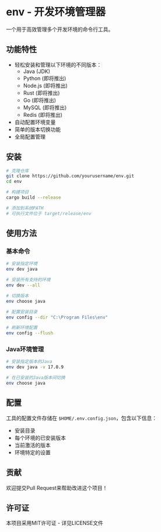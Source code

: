 # env - 开发环境管理器

一个用于高效管理多个开发环境的命令行工具。

## 功能特性

- 轻松安装和管理以下环境的不同版本：
  - Java (JDK)
  - Python (即将推出)
  - Node.js (即将推出)
  - Rust (即将推出)
  - Go (即将推出)
  - MySQL (即将推出)
  - Redis (即将推出)
- 自动配置环境变量
- 简单的版本切换功能
- 全局配置管理

## 安装

```bash
# 克隆仓库
git clone https://github.com/yourusername/env.git
cd env

# 构建项目
cargo build --release

# 添加到系统PATH
# 可执行文件位于 target/release/env
```

## 使用方法

### 基本命令

```bash
# 安装指定环境
env dev java

# 安装所有支持的环境
env dev --all

# 切换版本
env choose java

# 配置安装目录
env config --dir "C:\Program Files\env"

# 刷新环境配置
env config --flush
```

### Java环境管理

```bash
# 安装指定版本的Java
env dev java -v 17.0.9

# 在已安装的Java版本间切换
env choose java
```

## 配置

工具的配置文件存储在 `$HOME/.env.config.json`，包含以下信息：
- 安装目录
- 每个环境的已安装版本
- 当前激活的版本
- 环境特定的设置

## 贡献

欢迎提交Pull Request来帮助改进这个项目！

## 许可证

本项目采用MIT许可证 - 详见LICENSE文件
